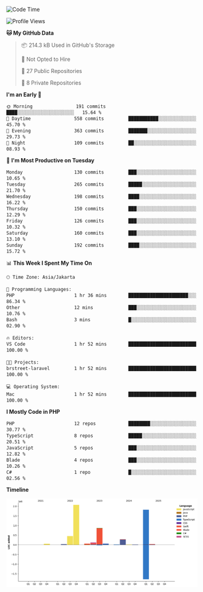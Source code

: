 <!--START_SECTION:waka-->
![Code Time](http://img.shields.io/badge/Code%20Time-547%20hrs%2038%20mins-blue)

![Profile Views](http://img.shields.io/badge/Profile%20Views-1-blue)

**🐱 My GitHub Data** 

> 📦 214.3 kB Used in GitHub's Storage 
 > 
> 🚫 Not Opted to Hire
 > 
> 📜 27 Public Repositories 
 > 
> 🔑 8 Private Repositories 
 > 
**I'm an Early 🐤** 

```text
🌞 Morning                191 commits         ████░░░░░░░░░░░░░░░░░░░░░   15.64 % 
🌆 Daytime                558 commits         ███████████░░░░░░░░░░░░░░   45.70 % 
🌃 Evening                363 commits         ███████░░░░░░░░░░░░░░░░░░   29.73 % 
🌙 Night                  109 commits         ██░░░░░░░░░░░░░░░░░░░░░░░   08.93 % 
```
📅 **I'm Most Productive on Tuesday** 

```text
Monday                   130 commits         ███░░░░░░░░░░░░░░░░░░░░░░   10.65 % 
Tuesday                  265 commits         █████░░░░░░░░░░░░░░░░░░░░   21.70 % 
Wednesday                198 commits         ████░░░░░░░░░░░░░░░░░░░░░   16.22 % 
Thursday                 150 commits         ███░░░░░░░░░░░░░░░░░░░░░░   12.29 % 
Friday                   126 commits         ███░░░░░░░░░░░░░░░░░░░░░░   10.32 % 
Saturday                 160 commits         ███░░░░░░░░░░░░░░░░░░░░░░   13.10 % 
Sunday                   192 commits         ████░░░░░░░░░░░░░░░░░░░░░   15.72 % 
```


📊 **This Week I Spent My Time On** 

```text
🕑︎ Time Zone: Asia/Jakarta

💬 Programming Languages: 
PHP                      1 hr 36 mins        ██████████████████████░░░   86.34 % 
Other                    12 mins             ███░░░░░░░░░░░░░░░░░░░░░░   10.76 % 
Bash                     3 mins              █░░░░░░░░░░░░░░░░░░░░░░░░   02.90 % 

🔥 Editors: 
VS Code                  1 hr 52 mins        █████████████████████████   100.00 % 

🐱‍💻 Projects: 
brstreet-laravel         1 hr 52 mins        █████████████████████████   100.00 % 

💻 Operating System: 
Mac                      1 hr 52 mins        █████████████████████████   100.00 % 
```

**I Mostly Code in PHP** 

```text
PHP                      12 repos            ████████░░░░░░░░░░░░░░░░░   30.77 % 
TypeScript               8 repos             █████░░░░░░░░░░░░░░░░░░░░   20.51 % 
JavaScript               5 repos             ███░░░░░░░░░░░░░░░░░░░░░░   12.82 % 
Blade                    4 repos             ███░░░░░░░░░░░░░░░░░░░░░░   10.26 % 
C#                       1 repo              █░░░░░░░░░░░░░░░░░░░░░░░░   02.56 % 
```



**Timeline**

![Lines of Code chart](https://raw.githubusercontent.com/brstreet2/brstreet2/main/assets/bar_graph.png)


<!--END_SECTION:waka-->
